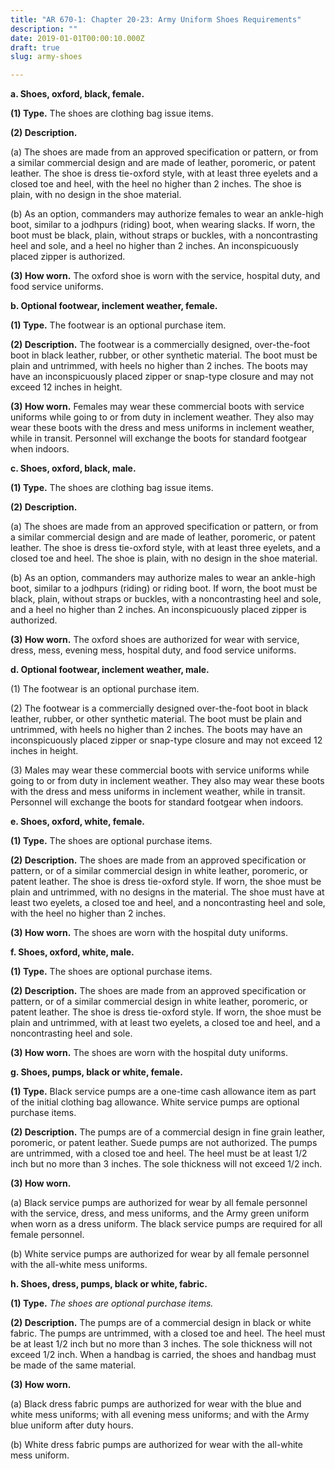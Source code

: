```yaml
---
title: "AR 670-1: Chapter 20-23: Army Uniform Shoes Requirements"
description: ""
date: 2019-01-01T00:00:10.000Z
draft: true
slug: army-shoes

---
```


<strong>a. Shoes, oxford, black, female.</strong>

<strong>(1) Type.</strong> The shoes are clothing bag issue items.

<strong>(2) Description.</strong>

(a) The shoes are made from an approved specification or pattern, or from a similar commercial design and are made of leather, poromeric, or patent leather. The shoe is dress tie-oxford style, with at least three eyelets and a closed toe and heel, with the heel no higher than 2 inches. The shoe is plain, with no design in the shoe material.

(b) As an option, commanders may authorize females to wear an ankle-high boot, similar to a jodhpurs (riding) boot, when wearing slacks. If worn, the boot must be black, plain, without straps or buckles, with a noncontrasting heel and sole, and a heel no higher than 2 inches. An inconspicuously placed zipper is authorized.

<strong>(3) How worn.</strong> The oxford shoe is worn with the service, hospital duty, and food service uniforms.

<strong>b. Optional footwear, inclement weather, female.</strong>

<strong>(1) Type.</strong> The footwear is an optional purchase item.

<strong>(2) Description.</strong> The footwear is a commercially designed, over-the-foot boot in black leather, rubber, or other synthetic material. The boot must be plain and untrimmed, with heels no higher than 2 inches. The boots may have an inconspicuously placed zipper or snap-type closure and may not exceed 12 inches in height.

<strong>(3) How worn.</strong> Females may wear these commercial boots with service uniforms while going to or from duty in inclement weather. They also may wear these boots with the dress and mess uniforms in inclement weather, while in transit. Personnel will exchange the boots for standard footgear when indoors.

<strong>c. Shoes, oxford, black, male.</strong>

<strong>(1) Type.</strong> The shoes are clothing bag issue items.

<strong>(2) Description.</strong>

(a) The shoes are made from an approved specification or pattern, or from a similar commercial design and are made of leather, poromeric, or patent leather. The shoe is dress tie-oxford style, with at least three eyelets, and a closed toe and heel. The shoe is plain, with no design in the shoe material.

(b) As an option, commanders may authorize males to wear an ankle-high boot, similar to a jodhpurs (riding) or riding boot. If worn, the boot must be black, plain, without straps or buckles, with a noncontrasting heel and sole, and a heel no higher than 2 inches. An inconspicuously placed zipper is authorized.

<strong>(3) How worn.</strong> The oxford shoes are authorized for wear with service, dress, mess, evening mess, hospital duty, and food service uniforms.

<strong>d. Optional footwear, inclement weather, male.</strong>

(1) The footwear is an optional purchase item.

(2) The footwear is a commercially designed over-the-foot boot in black leather, rubber, or other synthetic material. The boot must be plain and untrimmed, with heels no higher than 2 inches. The boots may have an inconspicuously placed zipper or snap-type closure and may not exceed 12 inches in height.

(3) Males may wear these commercial boots with service uniforms while going to or from duty in inclement weather. They also may wear these boots with the dress and mess uniforms in inclement weather, while in transit. Personnel will exchange the boots for standard footgear when indoors.

<strong>e. Shoes, oxford, white, female.</strong>

<strong>(1) Type.</strong> The shoes are optional purchase items.

<strong>(2) Description.</strong> The shoes are made from an approved specification or pattern, or of a similar commercial design in white leather, poromeric, or patent leather. The shoe is dress tie-oxford style. If worn, the shoe must be plain and untrimmed, with no designs in the material. The shoe must have at least two eyelets, a closed toe and heel, and a noncontrasting heel and sole, with the heel no higher than 2 inches.

<strong>(3) How worn.</strong> The shoes are worn with the hospital duty uniforms.

<strong>f. Shoes, oxford, white, male.</strong>

<strong>(1) Type.</strong> The shoes are optional purchase items.

<strong>(2) Description.</strong> The shoes are made from an approved specification or pattern, or of a similar commercial design in white leather, poromeric, or patent leather. The shoe is dress tie-oxford style. If worn, the shoe must be plain and untrimmed, with at least two eyelets, a closed toe and heel, and a noncontrasting heel and sole.

<strong>(3) How worn.</strong> The shoes are worn with the hospital duty uniforms.

<strong>g. Shoes, pumps, black or white, female.</strong>

<strong>(1) Type.</strong> Black service pumps are a one-time cash allowance item as part of the initial clothing bag allowance. White service pumps are optional purchase items.

<strong>(2) Description.</strong> The pumps are of a commercial design in fine grain leather, poromeric, or patent leather. Suede pumps are not authorized. The pumps are untrimmed, with a closed toe and heel. The heel must be at least 1/2 inch but no more than 3 inches. The sole thickness will not exceed 1/2 inch.

<strong>(3) How worn.</strong>

(a) Black service pumps are authorized for wear by all female personnel with the service, dress, and mess uniforms, and the Army green uniform when worn as a dress uniform. The black service pumps are required for all female personnel.

(b) White service pumps are authorized for wear by all female personnel with the all-white mess uniforms.

<strong>h. Shoes, dress, pumps, black or white, fabric.</strong>

<strong>(1) Type.</strong> <em>The shoes are optional purchase items.</em>

<strong>(2) Description.</strong> The pumps are of a commercial design in black or white fabric. The pumps are untrimmed, with a closed toe and heel. The heel must be at least 1/2 inch but no more than 3 inches. The sole thickness will not exceed 1/2 inch. When a handbag is carried, the shoes and handbag must be made of the same material.

<strong>(3) How worn.</strong>

(a) Black dress fabric pumps are authorized for wear with the blue and white mess uniforms; with all evening mess uniforms; and with the Army blue uniform after duty hours.

(b) White dress fabric pumps are authorized for wear with the all-white mess uniform.
